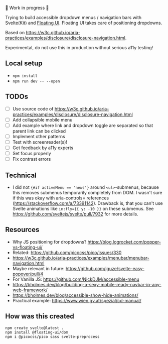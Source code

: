 🚧 Work in progress 🚧

Trying to build accessible dropdown menus / navigation bars with Svelte(Kit) and [Floating UI](https://floating-ui.com/). Floating UI takes care of positioning dropdowns.

Based on https://w3c.github.io/aria-practices/examples/disclosure/disclosure-navigation.html.

Experimental, do not use this in production without serious a11y testing!

## Local setup

- `npm install`
- `npm run dev -- --open`

## TODOs

- [ ] Use source code of https://w3c.github.io/aria-practices/examples/disclosure/disclosure-navigation.html
- [ ] Add collapsible mobile menu
- [ ] Add example where link and dropdown toggle are separated so that parent link can be clicked
- [ ] Implement other patterns
- [ ] Test with screenreader(s)!
- [ ] Get feedback by a11y experts
- [ ] Set focus properly
- [ ] Fix contrast errors

## Technical

- I did not `{#if activeMenu == 'news'}` around `<ul>`-submenus, because this removes submenus temporarily completely from DOM. I wasn't sure if this was okay with aria-controls= references (https://stackoverflow.com/a/73391142). Drawback is, that you can't use Svelte animations like `in:fly={{ y: -10 }}` on these submenus. See https://github.com/sveltejs/svelte/pull/7932 for more details.

## Resources

- Why JS positioning for dropdowns? https://blog.logrocket.com/popper-vs-floating-ui/
- Related: https://github.com/picocss/pico/issues/330
- https://w3c.github.io/aria-practices/examples/menubar/menubar-navigation.html
- Maybe relevant in future: https://github.com/jguze/svelte-easy-popover/pull/4
- For Vanilla JS: https://github.com/NickDJM/accessible-menu
- https://bholmes.dev/blog/building-a-sexy-mobile-ready-navbar-in-any-web-framework/
- https://bholmes.dev/blog/accessible-show-hide-animations/
- Practical example: https://www.wien.gv.at/spezial/cd-manual/

## How was this created

```
npm create svelte@latest .
npm install @floating-ui/dom
npm i @picocss/pico sass svelte-preprocess
```
